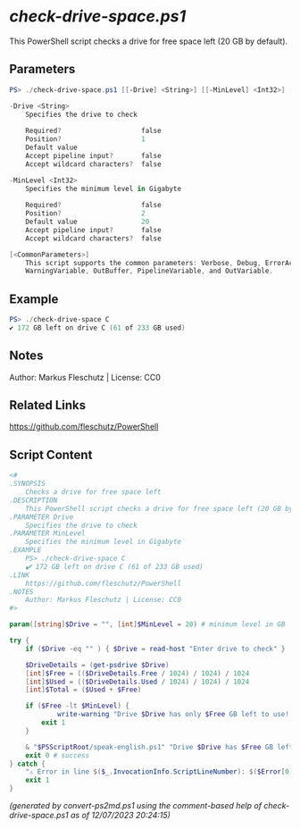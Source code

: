 *check-drive-space.ps1*
================

This PowerShell script checks a drive for free space left (20 GB by default).

Parameters
----------
```powershell
PS> ./check-drive-space.ps1 [[-Drive] <String>] [[-MinLevel] <Int32>] [<CommonParameters>]

-Drive <String>
    Specifies the drive to check
    
    Required?                    false
    Position?                    1
    Default value                
    Accept pipeline input?       false
    Accept wildcard characters?  false

-MinLevel <Int32>
    Specifies the minimum level in Gigabyte
    
    Required?                    false
    Position?                    2
    Default value                20
    Accept pipeline input?       false
    Accept wildcard characters?  false

[<CommonParameters>]
    This script supports the common parameters: Verbose, Debug, ErrorAction, ErrorVariable, WarningAction, 
    WarningVariable, OutBuffer, PipelineVariable, and OutVariable.
```

Example
-------
```powershell
PS> ./check-drive-space C
✔️ 172 GB left on drive C (61 of 233 GB used)

```

Notes
-----
Author: Markus Fleschutz | License: CC0

Related Links
-------------
https://github.com/fleschutz/PowerShell

Script Content
--------------
```powershell
<#
.SYNOPSIS
	Checks a drive for free space left 
.DESCRIPTION
	This PowerShell script checks a drive for free space left (20 GB by default).
.PARAMETER Drive
	Specifies the drive to check
.PARAMETER MinLevel
	Specifies the minimum level in Gigabyte
.EXAMPLE
	PS> ./check-drive-space C
	✔️ 172 GB left on drive C (61 of 233 GB used)
.LINK
	https://github.com/fleschutz/PowerShell
.NOTES
	Author: Markus Fleschutz | License: CC0
#>

param([string]$Drive = "", [int]$MinLevel = 20) # minimum level in GB

try {
	if ($Drive -eq "" ) { $Drive = read-host "Enter drive to check" }

	$DriveDetails = (get-psdrive $Drive)
	[int]$Free = (($DriveDetails.Free / 1024) / 1024) / 1024
	[int]$Used = (($DriveDetails.Used / 1024) / 1024) / 1024
	[int]$Total = ($Used + $Free)

	if ($Free -lt $MinLevel) {
        	write-warning "Drive $Drive has only $Free GB left to use! ($Used of $Total GB used, minimum is $MinLevel GB)"
		exit 1
	}

	& "$PSScriptRoot/speak-english.ps1" "Drive $Drive has $Free GB left ($Total GB total)"
	exit 0 # success
} catch {
	"⚠️ Error in line $($_.InvocationInfo.ScriptLineNumber): $($Error[0])"
	exit 1
}
```

*(generated by convert-ps2md.ps1 using the comment-based help of check-drive-space.ps1 as of 12/07/2023 20:24:15)*
